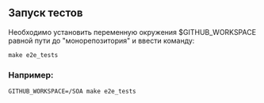 ## Запуск тестов

Необходимо установить переменную окружения $GITHUB_WORKSPACE равной пути до "монорепозитория" и ввести команду:

```plaintext
make e2e_tests
``` 

### Например:

```plaintext
GITHUB_WORKSPACE=/SOA make e2e_tests
``` 
